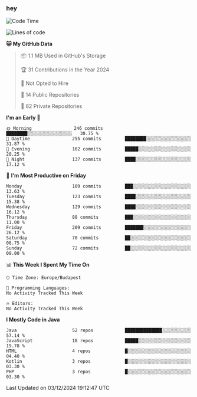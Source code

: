 ### hey

<!--START_SECTION:waka-->
![Code Time](http://img.shields.io/badge/Code%20Time-1%2C037%20hrs%202%20mins-blue)

![Lines of code](https://img.shields.io/badge/From%20Hello%20World%20I%27ve%20Written-1.1%20million%20lines%20of%20code-blue)

**🐱 My GitHub Data** 

> 📦 1.1 MB Used in GitHub's Storage 
 > 
> 🏆 31 Contributions in the Year 2024
 > 
> 🚫 Not Opted to Hire
 > 
> 📜 14 Public Repositories 
 > 
> 🔑 82 Private Repositories 
 > 
**I'm an Early 🐤** 

```text
🌞 Morning                246 commits         ████████░░░░░░░░░░░░░░░░░   30.75 % 
🌆 Daytime                255 commits         ████████░░░░░░░░░░░░░░░░░   31.87 % 
🌃 Evening                162 commits         █████░░░░░░░░░░░░░░░░░░░░   20.25 % 
🌙 Night                  137 commits         ████░░░░░░░░░░░░░░░░░░░░░   17.12 % 
```
📅 **I'm Most Productive on Friday** 

```text
Monday                   109 commits         ███░░░░░░░░░░░░░░░░░░░░░░   13.63 % 
Tuesday                  123 commits         ████░░░░░░░░░░░░░░░░░░░░░   15.38 % 
Wednesday                129 commits         ████░░░░░░░░░░░░░░░░░░░░░   16.12 % 
Thursday                 88 commits          ███░░░░░░░░░░░░░░░░░░░░░░   11.00 % 
Friday                   209 commits         ███████░░░░░░░░░░░░░░░░░░   26.12 % 
Saturday                 70 commits          ██░░░░░░░░░░░░░░░░░░░░░░░   08.75 % 
Sunday                   72 commits          ██░░░░░░░░░░░░░░░░░░░░░░░   09.00 % 
```


📊 **This Week I Spent My Time On** 

```text
🕑︎ Time Zone: Europe/Budapest

💬 Programming Languages: 
No Activity Tracked This Week

🔥 Editors: 
No Activity Tracked This Week
```

**I Mostly Code in Java** 

```text
Java                     52 repos            ██████████████░░░░░░░░░░░   57.14 % 
JavaScript               18 repos            █████░░░░░░░░░░░░░░░░░░░░   19.78 % 
HTML                     4 repos             █░░░░░░░░░░░░░░░░░░░░░░░░   04.40 % 
Kotlin                   3 repos             █░░░░░░░░░░░░░░░░░░░░░░░░   03.30 % 
PHP                      3 repos             █░░░░░░░░░░░░░░░░░░░░░░░░   03.30 % 
```




 Last Updated on 03/12/2024 19:12:47 UTC
<!--END_SECTION:waka-->
